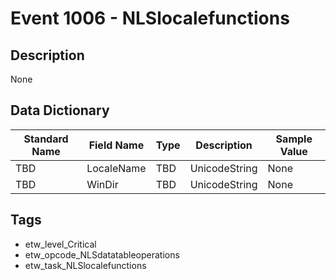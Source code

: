 # Event 1006 - NLSlocalefunctions

## Description
None

## Data Dictionary
|Standard Name|Field Name|Type|Description|Sample Value|
|---|---|---|---|---|
|TBD|LocaleName|TBD|UnicodeString|None|None|
|TBD|WinDir|TBD|UnicodeString|None|None|

## Tags
* etw_level_Critical
* etw_opcode_NLSdatatableoperations
* etw_task_NLSlocalefunctions